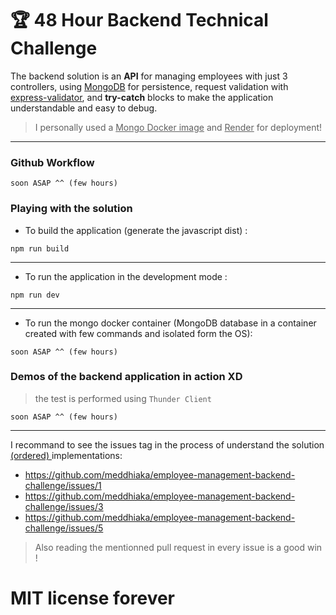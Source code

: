 # 🏆 48 Hour Backend Technical Challenge

The backend solution is an <b>API</b> for managing employees with just 3 controllers, using <u>MongoDB</u> for persistence, request validation with <u>express-validator</u>, and  <b>try-catch</b> blocks to make the application understandable and easy to debug. 

> I personally used a <u>Mongo Docker image</u>  and <u>Render</u> for deployment!

<hr>

### Github Workflow

```
soon ASAP ^^ (few hours)
```


### Playing with the solution

* To build the application (generate the javascript dist) :

`npm run build`

<hr>

* To run the application in the development mode :

`npm run dev`

<hr>

* To run the mongo docker container  (MongoDB database in a container created with few commands and isolated form the OS):

```
soon ASAP ^^ (few hours)
```

### Demos of the backend application in action XD

> the test is performed using `Thunder Client`

```
soon ASAP ^^ (few hours)
```

<hr>

I recommand to see the issues tag in the process of understand the solution <u>(ordered) </u> implementations: 
* https://github.com/meddhiaka/employee-management-backend-challenge/issues/1
* https://github.com/meddhiaka/employee-management-backend-challenge/issues/3
* https://github.com/meddhiaka/employee-management-backend-challenge/issues/5

> Also reading the mentionned pull request in every issue is a good win !

# MIT license forever